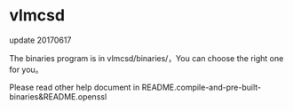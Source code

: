 # vlmcsd
update 20170617

The binaries program is in vlmcsd/binaries/，You can choose the right one for you。

Please read other help document in README.compile-and-pre-built-binaries&README.openssl

